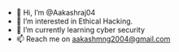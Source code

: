 - 👋 Hi, I’m @Aakashraj04
- 👀 I’m interested in Ethical Hacking.
- 🌱 I’m currently learning cyber security
- 📫 Reach me on aakashmng2004@gmail.com

<!---
Aakashraj04/Aakashraj04 is a ✨ special ✨ repository because its `README.md` (this file) appears on your GitHub profile.
You can click the Preview link to take a look at your changes.
--->
